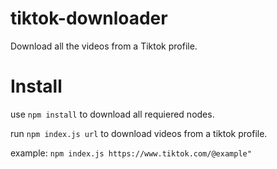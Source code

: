 # tiktok-downloader
Download all the videos from a Tiktok profile.

# Install
use `npm install` to download all requiered nodes.

run `npm index.js url` to download videos from a tiktok profile.

example: `npm index.js https://www.tiktok.com/@example"`
